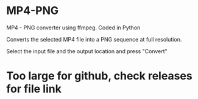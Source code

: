 # MP4-PNG
MP4 - PNG converter using ffmpeg. Coded in Python

Converts the selected MP4 file into a PNG sequence at full resolution.

Select the input file and the output location and press "Convert"

# Too large for github, check releases for file link
